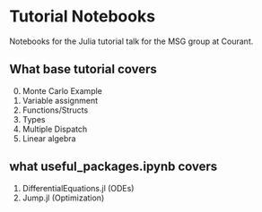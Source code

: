 # Tutorial Notebooks

Notebooks for the Julia tutorial talk for the MSG group at Courant.

## What base tutorial covers
0. Monte Carlo Example
1. Variable assignment
3. Functions/Structs
4. Types
5. Multiple Dispatch
6. Linear algebra

## what useful_packages.ipynb covers

1. DifferentialEquations.jl (ODEs)
2. Jump.jl (Optimization)

